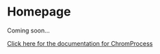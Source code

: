 # Homepage

Coming soon...

[Click here for the documentation for ChromProcess](https://github.com/Will-Robin/ChromProcess)
